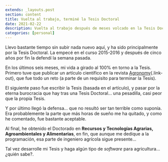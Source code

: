 ```yaml
---
extends: _layouts.post
section: content
title: Vuelta al trabajo, terminé la Tesis Doctoral
date: 2021-02-22
description: Vuelta al trabajo después de meses volcado en la Tesis Doctoral
categories: [personal]
---
```


Llevo bastante tiempo sin subir nada nuevo aquí, y ha sido principalmente por la Tesis Doctoral. La empecé en el curso 2015-2016 y después de cinco años por fin la defendí la semana pasada.

En los últimos seis meses, mi vida a girado al 100% en torno a la Tesis. Primero tuve que publicar un artículo científico en la revista [Agronomy](https://www.mdpi.com/2073-4395/10/9/1352){.link-out}, que fue todo un reto (a parte de un requisito para terminar la Tesis). 

El siguiente paso fue escribir la Tesis (basada en el artículo), y pasar por la eterna burocracia que hay tras una Tesis Doctoral... una pesadilla, casi peor que la propia Tesis.

Y por último llegó la defensa... que no resultó ser tan terrible como suponía. Era probablemente la parte que más horas de sueño me ha quitado, y como he comentado, fue bastante aceptable. 

Al final, he obtenido el Doctorado en **Recursos y Tecnologías Agrarias, Agroambientales y Alimentarias**, en fin, que aunque me dedique a la programación, esa parte de ingeniero agrícola sigue presente...

Tal vez desarrolle mi Tesis y haga algún tipo de *software* para agricultura... ¿quién sabe?.
